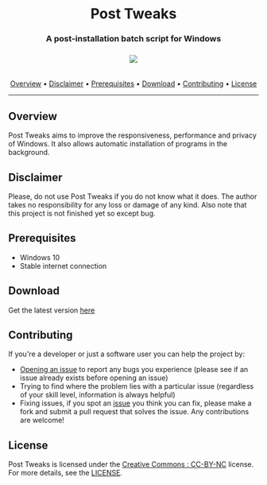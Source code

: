 <div align="center"><h1>Post Tweaks</h1>
<h3>A post-installation batch script for Windows<h3>
<img src="https://cdn.discordapp.com/attachments/595370063104573511/761281873979768872/demo.gif">
</div><br/>

<div align="center">
<a href="#Overview">Overview</a> &#8226; <a href="#Disclaimer">Disclaimer</a> &#8226; <a href="#Prerequisites">Prerequisites</a> &#8226; <a href="#Download">Download</a> &#8226; <a href="#Contributing">Contributing</a> &#8226; <a href="#License">License</a></br>
</div>
<hr>

## Overview
Post Tweaks aims to improve the responsiveness, performance and privacy of Windows. It also allows automatic installation of programs in the background.

## Disclaimer
Please, do not use Post Tweaks if you do not know what it does. The author takes no responsibility for any loss or damage of any kind.
Also note that this project is not finished yet so except bug.

## Prerequisites
- Windows 10
- Stable internet connection

## Download
Get the latest version [here](https://github.com/ArtanisInc/Post-Tweaks/releases/download/v1.0/PostTweaks.zip)

## Contributing
If you're a developer or just a software user you can help the project by:

* [Opening an issue](https://github.com/ArtanisInc/Post-Tweaks/issues) to report any bugs you experience (please see if an issue already exists before opening an issue)
* Trying to find where the problem lies with a particular issue (regardless of your skill level, information is always helpful)
* Fixing issues, if you spot an [issue](https://github.com/ArtanisInc/Post-Tweaks/issues) you think you can fix, please make a fork and submit a pull request that solves the issue. Any contributions are welcome!
  
## License
Post Tweaks is licensed under the [Creative Commons : CC-BY-NC](https://creativecommons.org/licenses/by-nc/4.0/) license. For more details, see the [LICENSE](LICENSE.md).
